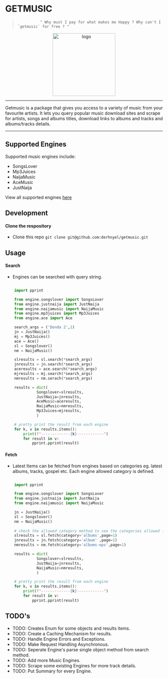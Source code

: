 # GETMUSIC 
>               " Why must I pay for what makes me Happy ? Why can't I `getmusic` for free ? "
<p align="center"><img width="200" src="https://github.com/derhnyel/getmusic/blob/build-engine/assets/logo.jpg?raw=true" alt="logo">
</p>
<hr>
Getmusic is a package that gives you access to a variety of music from your favourite artists. It lets you query popular music download sites and scrape for artists, songs and albums titles, download links to albums and tracks and albums/tracks details.
<hr>

## Supported Engines

Supported music engines include:
- SongsLover
- Mp3Juices
- NaijaMusic
- AceMusic
- JustNaija

View all supported engines [here](https://github.com/derhnyel/getmusic/blob/build-engine/docs/supported_engines.md?raw=true)

## Development

#### Clone the respository

- Clone this repo `git clone git@github.com:derhnyel/getmusic.git`

## Usage

#### Search

- Engines can be searched with query string.

```python

    import pprint

    from engine.songslover import SongsLover 
    from engine.justnaija import JustNaija
    from engine.naijamusic import NaijaMusic
    from engine.mp3juices import Mp3Juices
    from engine.ace import Ace

    search_args = ('Donda 2',1)
    jn = JustNaija()
    mj = Mp3Juices()
    ace = Ace() 
    sl = Songslover()
    nm = NaijaMusic()

    slresults = sl.search(*search_args)
    jnresults = jn.search(*search_args)
    aceresults = ace.search(*search_args)
    mjresults = mj.search(*search_args)
    nmresults = nm.serach(*search_args)

    results = dict(
              Songslover=slresults,
              JustNaija=jnresults,
              AceMusic=aceresults,
              NaijaMusic=nmresults,
              Mp3Juices=mjresults,
              )

    # pretty print the result from each engine
    for k, v in results.items():
        print(f"-------------{k}------------")
        for result in v:
            pprint.pprint(result)
```

#### Fetch

- Latest Items can be fetched from engines based on categories eg. latest albums, tracks, gospel etc. Each engine allowed category is defined.

```python

    import pprint

    from engine.songslover import SongsLover 
    from engine.justnaija import JustNaija
    from engine.naijamusic import NaijaMusic

    jn = JustNaija()
    sl = Songslover()
    nm = NaijaMusic()
    
    # check the allowed category method to see the categories allowed for each engine
    slresults = sl.fetch(category='albums',page=1)
    jnresults = jn.fetch(category='album' ,page=1)
    nmresults = nm.fetch(category='albums-eps',page=1)

    results = dict(
              Songslover=slresults,
              JustNaija=jnresults,
              NaijaMusic=nmresults,
              )

    # pretty print the result from each engine
    for k, v in results.items():
        print(f"-------------{k}------------")
        for result in v:
            pprint.pprint(result)
```


## TODO's
- TODO: Creates Enum for some objects and results items.
- TODO: Create a Caching Mechanism for results.
- TODO: Handle Engine Errors and Exceptions.
- TODO: Make Request Handling Asynchronous.
- TODO: Seperate Engine's parse single object method from search method.
- TODO: Add more Music Engines.
- TODO: Scrape some existing Engines for more track details. 
- TODO: Put Summary for every Engine.




